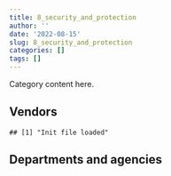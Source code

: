 ```yaml
---
title: 8_security_and_protection
author: ''
date: '2022-08-15'
slug: 8_security_and_protection
categories: []
tags: []
---
```


<script src="/rmarkdown-libs/htmlwidgets/htmlwidgets.js"></script>
<link href="/rmarkdown-libs/datatables-css/datatables-crosstalk.css" rel="stylesheet" />
<script src="/rmarkdown-libs/datatables-binding/datatables.js"></script>
<script src="/rmarkdown-libs/jquery/jquery-3.6.0.min.js"></script>
<link href="/rmarkdown-libs/dt-core-bootstrap/css/dataTables.bootstrap.min.css" rel="stylesheet" />
<link href="/rmarkdown-libs/dt-core-bootstrap/css/dataTables.bootstrap.extra.css" rel="stylesheet" />
<script src="/rmarkdown-libs/dt-core-bootstrap/js/jquery.dataTables.min.js"></script>
<script src="/rmarkdown-libs/dt-core-bootstrap/js/dataTables.bootstrap.min.js"></script>
<link href="/rmarkdown-libs/crosstalk/css/crosstalk.min.css" rel="stylesheet" />
<script src="/rmarkdown-libs/crosstalk/js/crosstalk.min.js"></script>
<script src="/rmarkdown-libs/htmlwidgets/htmlwidgets.js"></script>
<link href="/rmarkdown-libs/datatables-css/datatables-crosstalk.css" rel="stylesheet" />
<script src="/rmarkdown-libs/datatables-binding/datatables.js"></script>
<script src="/rmarkdown-libs/jquery/jquery-3.6.0.min.js"></script>
<link href="/rmarkdown-libs/dt-core-bootstrap/css/dataTables.bootstrap.min.css" rel="stylesheet" />
<link href="/rmarkdown-libs/dt-core-bootstrap/css/dataTables.bootstrap.extra.css" rel="stylesheet" />
<script src="/rmarkdown-libs/dt-core-bootstrap/js/jquery.dataTables.min.js"></script>
<script src="/rmarkdown-libs/dt-core-bootstrap/js/dataTables.bootstrap.min.js"></script>
<link href="/rmarkdown-libs/crosstalk/css/crosstalk.min.css" rel="stylesheet" />
<script src="/rmarkdown-libs/crosstalk/js/crosstalk.min.js"></script>

Category content here.

## Vendors

    ## [1] "Init file loaded"

<div id="htmlwidget-1" style="width:100%;height:auto;" class="datatables html-widget"></div>
<script type="application/json" data-for="htmlwidget-1">{"x":{"style":"bootstrap","filter":"none","vertical":false,"data":[["<a href=\"/vendors/9275_0181_quebec/\">9275 0181 QUEBEC<\/a>","<a href=\"/vendors/access_2_networks/\">ACCESS 2 NETWORKS<\/a>","<a href=\"/vendors/acme_future_security_controls/\">ACME FUTURE SECURITY CONTROLS<\/a>","<a href=\"/vendors/adga_group/\">ADGA GROUP<\/a>","<a href=\"/vendors/advanced_business_interiors/\">ADVANCED BUSINESS INTERIORS<\/a>","<a href=\"/vendors/ainsworth/\">AINSWORTH<\/a>","<a href=\"/vendors/altis_human_resources/\">ALTIS HUMAN RESOURCES<\/a>","<a href=\"/vendors/aon_reed_stenhouse/\">AON REED STENHOUSE<\/a>","<a href=\"/vendors/av_tech/\">AV TECH<\/a>","<a href=\"/vendors/bae_systems/\">BAE SYSTEMS<\/a>","<a href=\"/vendors/brookfield_asset_management/\">BROOKFIELD ASSET MANAGEMENT<\/a>","<a href=\"/vendors/brookfield_global_integrated_solutions/\">BROOKFIELD GLOBAL INTEGRATED SOLUTIONS<\/a>","<a href=\"/vendors/canadian_corps_of_commissionaires/\">CANADIAN CORPS OF COMMISSIONAIRES<\/a>","<a href=\"/vendors/canadian_leaseback/\">CANADIAN LEASEBACK<\/a>","<a href=\"/vendors/canon/\">CANON<\/a>","<a href=\"/vendors/cdw_canada/\">CDW CANADA<\/a>","<a href=\"/vendors/chubb_edwards/\">CHUBB EDWARDS<\/a>","<a href=\"/vendors/coradix_technology_consulting/\">CORADIX TECHNOLOGY CONSULTING<\/a>","<a href=\"/vendors/cummins_canada/\">CUMMINS CANADA<\/a>","<a href=\"/vendors/dalhousie_university/\">DALHOUSIE UNIVERSITY<\/a>","<a href=\"/vendors/delco_automation/\">DELCO AUTOMATION<\/a>","<a href=\"/vendors/dss_marine/\">DSS MARINE<\/a>","<a href=\"/vendors/extravision_video_technologies/\">EXTRAVISION VIDEO TECHNOLOGIES<\/a>","<a href=\"/vendors/felix_technology/\">FELIX TECHNOLOGY<\/a>","<a href=\"/vendors/fsc/\">FSC<\/a>","<a href=\"/vendors/g4s_security_services/\">G4S SECURITY SERVICES<\/a>","<a href=\"/vendors/garda_canada_security/\">GARDA CANADA SECURITY<\/a>","<a href=\"/vendors/garda_security_group/\">GARDA SECURITY GROUP<\/a>","<a href=\"/vendors/genesis_integration/\">GENESIS INTEGRATION<\/a>","<a href=\"/vendors/golder_associates/\">GOLDER ASSOCIATES<\/a>","<a href=\"/vendors/graybridge_international_consulting/\">GRAYBRIDGE INTERNATIONAL CONSULTING<\/a>","<a href=\"/vendors/greater_toronto_airport_authority/\">GREATER TORONTO AIRPORT AUTHORITY<\/a>","<a href=\"/vendors/hfi_pyrotechnics/\">HFI PYROTECHNICS<\/a>","<a href=\"/vendors/honeywell/\">HONEYWELL<\/a>","<a href=\"/vendors/houle_electric/\">HOULE ELECTRIC<\/a>","<a href=\"/vendors/ibm_canada/\">IBM CANADA<\/a>","<a href=\"/vendors/insa/\">INSA<\/a>","<a href=\"/vendors/integra_networks/\">INTEGRA NETWORKS<\/a>","<a href=\"/vendors/jankel_tactical_systems/\">JANKEL TACTICAL SYSTEMS<\/a>","<a href=\"/vendors/johnson_controls_canada/\">JOHNSON CONTROLS CANADA<\/a>","<a href=\"/vendors/le_corps_canadien_des/\">LE CORPS CANADIEN DES<\/a>","<a href=\"/vendors/lloyd_libke_law_enforcement_sales/\">LLOYD LIBKE LAW ENFORCEMENT SALES<\/a>","<a href=\"/vendors/m_d_charlton/\">M D CHARLTON<\/a>","<a href=\"/vendors/magellan_aerospace/\">MAGELLAN AEROSPACE<\/a>","<a href=\"/vendors/maxsys_staffing_and_consulting/\">MAXSYS STAFFING AND CONSULTING<\/a>","<a href=\"/vendors/mobile_resource_group/\">MOBILE RESOURCE GROUP<\/a>","<a href=\"/vendors/morpho_canada/\">MORPHO CANADA<\/a>","<a href=\"/vendors/neptune_security_services/\">NEPTUNE SECURITY SERVICES<\/a>","<a href=\"/vendors/notra/\">NOTRA<\/a>","<a href=\"/vendors/olin/\">OLIN<\/a>","<a href=\"/vendors/paladin_group/\">PALADIN GROUP<\/a>","<a href=\"/vendors/rampart_international/\">RAMPART INTERNATIONAL<\/a>","<a href=\"/vendors/raytheon/\">RAYTHEON<\/a>","<a href=\"/vendors/rheinmetall/\">RHEINMETALL<\/a>","<a href=\"/vendors/scalar_decisions/\">SCALAR DECISIONS<\/a>","<a href=\"/vendors/seawatch/\">SEAWATCH<\/a>","<a href=\"/vendors/siemens/\">SIEMENS<\/a>","<a href=\"/vendors/snc_lavalin/\">SNC LAVALIN<\/a>","<a href=\"/vendors/stantec/\">STANTEC<\/a>","<a href=\"/vendors/stoneworks_technologies/\">STONEWORKS TECHNOLOGIES<\/a>","<a href=\"/vendors/summit_canada_distributors/\">SUMMIT CANADA DISTRIBUTORS<\/a>","<a href=\"/vendors/sun_life_assurance_company/\">SUN LIFE ASSURANCE COMPANY<\/a>","<a href=\"/vendors/teknion/\">TEKNION<\/a>","<a href=\"/vendors/teledyne/\">TELEDYNE<\/a>","<a href=\"/vendors/teramach_technologies/\">TERAMACH TECHNOLOGIES<\/a>","<a href=\"/vendors/testforce_systems/\">TESTFORCE SYSTEMS<\/a>","<a href=\"/vendors/the_masha_krupp_translation_group/\">THE MASHA KRUPP TRANSLATION GROUP<\/a>","<a href=\"/vendors/toromont/\">TOROMONT<\/a>","<a href=\"/vendors/tpg_technology_consultants/\">TPG TECHNOLOGY CONSULTANTS<\/a>","<a href=\"/vendors/trm_technologies/\">TRM TECHNOLOGIES<\/a>","<a href=\"/vendors/troy_life_fire_safety/\">TROY LIFE FIRE SAFETY<\/a>","<a href=\"/vendors/ttc_gp_and_notra_joint_venture/\">TTC GP AND NOTRA JOINT VENTURE<\/a>","<a href=\"/vendors/tyco_integrated_fire_security/\">TYCO INTEGRATED FIRE SECURITY<\/a>","<a href=\"/vendors/ultra_electronics/\">ULTRA ELECTRONICS<\/a>","<a href=\"/vendors/unisource/\">UNISOURCE<\/a>","<a href=\"/vendors/united_states_department_of_the_air_force/\">UNITED STATES DEPARTMENT OF THE AIR FORCE<\/a>","<a href=\"/vendors/university_of_british_columbia/\">UNIVERSITY OF BRITISH COLUMBIA<\/a>","<a href=\"/vendors/valcom_consulting/\">VALCOM CONSULTING<\/a>","<a href=\"/vendors/visiontec/\">VISIONTEC<\/a>","<a href=\"/vendors/wesco_distribution_canada/\">WESCO DISTRIBUTION CANADA<\/a>"],["$     11,635.47","$     10,077.00","$     59,118.75","$    296,405.19",null,null,null,"$     10,373.77","$     46,048.64",null,null,"$     23,228.64","$205,823,139.81",null,"$      3,205.10","$     18,191.31","$  1,133,932.67",null,null,null,null,null,"$     38,197.24",null,null,"$  5,932,014.26","$  3,617,336.75","$  9,837,271.17",null,"$     25,782.00",null,"$    419,273.02",null,"$     66,843.55","$     25,777.50","$    624,205.75","$     13,175.79","$     23,059.50","$  1,289,151.65","$      9,865.38","$  7,711,583.54","$  1,980,259.01","$    260,069.24","$  6,128,978.99",null,"$    793,704.81",null,"$     13,703.27",null,"$    807,682.29","$    366,947.71","$    522,071.08","$     25,089.61","$     31,280.00","$     51,484.07","$      9,129.40","$    747,476.88","$  2,175,875.77",null,null,"$  1,830,638.33",null,null,null,null,"$     12,958.05",null,"$     22,901.16","$    206,263.01","$     60,690.89","$     28,596.76",null,"$    787,769.42",null,"$    170,636.30","$    258,528.41",null,null,"$     21,746.93",null],["$     12,931.82","$     10,077.00","$    148,414.46","$    172,869.35",null,"$     27,145.66",null,"$        926.23",null,"$     53,495.26","$     20,890.05","$     26,388.07","$236,381,304.46",null,"$      3,205.10",null,"$  1,468,324.41","$     12,497.80",null,null,null,null,null,null,null,"$  6,850,576.40",null,"$  9,801,092.43",null,null,null,"$    432,197.90","$        232.16","$     93,320.56",null,"$    522,242.08","$     52,703.18",null,"$ 13,294,376.35","$     14,074.62","$     24,469.90","$  2,068,305.80","$    244,624.78","$ 15,859,955.64",null,null,"$      5,318.40","$    794,093.84","$    217,211.00","$  1,543,985.32","$    216,922.85","$    112,857.07",null,"$     98,500.00",null,"$  4,458,416.64","$    891,126.57","$  2,074,099.33","$     14,989.45",null,"$    660,494.84","$     24,835.63",null,"$     11,999.15",null,null,null,"$     25,049.53","$     81,940.10","$     22,352.23","$      4,745.76","$  7,500,000.00","$    987,215.03",null,null,"$    258,528.41",null,null,"$    274,011.31",null],["$     12,998.50","$      9,497.22","$     72,891.03","$    213,579.24",null,null,"$    103,123.80",null,null,null,"$        454.13","$     27,028.89","$244,327,135.13","$        463.91","$      3,213.88",null,"$  1,510,270.43",null,null,"$  1,080,328.77","$     73,532.21","$     43,441.06",null,"$     49,138.74",null,"$  4,688,357.60","$ 11,302,314.48","$  1,633,897.52","$    136,519.42",null,"$     23,659.59","$    366,260.84","$  5,519,082.50","$    102,454.36",null,"$    523,672.88",null,null,null,null,null,"$  3,039,083.82","$        675.59","$ 10,338,169.94",null,null,"$     10,874.50","$  1,118,529.13",null,"$  3,512,095.94","$    138,269.19","$     23,728.87",null,null,null,"$  2,011,481.24","$  1,204,030.49",null,null,"$      2,385.59","$    117,041.08",null,null,null,"$    320,893.99",null,"$     28,805.75","$     25,317.41",null,"$     22,413.47","$     13,829.37",null,"$  1,014,801.21","$  2,630,158.07",null,"$    259,236.70",null,null,null,"$     94,196.80"],["$     59,787.00",null,"$    229,046.48","$     96,994.13","$     96,687.11","$      9,812.23",null,null,"$     53,612.65",null,null,"$     42,035.10","$248,631,933.76","$     11,752.29","$      3,205.10",null,"$  1,505,619.94",null,"$     20,352.00","$  1,860,000.00","$     13,296.29","$     38,826.44",null,"$    144,642.25","$      4,856.68","$  2,965,283.72","$ 16,212,285.86",null,"$    225,186.41",null,"$     61,683.94","$    162,975.64","$  8,389,917.83","$     87,762.22",null,"$  1,869,984.81",null,null,null,null,null,"$  2,508,798.80",null,"$  5,728,896.30","$     21,559.33",null,null,"$  1,024,284.52",null,"$  2,855,139.35","$ 17,870,897.32","$    378,622.94",null,null,null,"$  2,005,985.39","$  1,248,981.94",null,null,"$      3,044.55",null,null,"$     12,287.33",null,null,null,"$    191,165.46","$     27,711.78",null,null,"$     43,450.97",null,"$  1,180,625.67","$  3,127,060.90",null,"$    258,528.41","$     12,768.98","$      1,276.25",null,null]],"container":"<table class=\"table table-striped table-hover row-border order-column display\">\n  <thead>\n    <tr>\n      <th>Vendor<\/th>\n      <th>2017-2018<\/th>\n      <th>2018-2019<\/th>\n      <th>2019-2020<\/th>\n      <th>2020-2021<\/th>\n    <\/tr>\n  <\/thead>\n<\/table>","options":{"order":[[4,"desc"]],"pageLength":10,"autoWidth":true,"columnDefs":[],"orderClasses":false}},"evals":[],"jsHooks":[]}</script>

## Departments and agencies

<div id="htmlwidget-2" style="width:100%;height:auto;" class="datatables html-widget"></div>
<script type="application/json" data-for="htmlwidget-2">{"x":{"style":"bootstrap","filter":"none","vertical":false,"data":[["<a href=\"/departments/aafc-aac/\">Agriculture and Agri-Food Canada | Agriculture et Agroalimentaire Canada<\/a>","<a href=\"/departments/aandc-aadnc/\">Crown-Indigenous Relations and Northern Affairs Canada | Relations Couronne-Autochtones et Affaires du Nord Canada<\/a>","<a href=\"/departments/atssc-scdata/\">Administrative Tribunals Support Service of Canada | Service canadien d'appui aux tribunaux administratifs<\/a>","<a href=\"/departments/cas-satj/\">Courts Administration Service | Service administratif des tribunaux judiciaires<\/a>","<a href=\"/departments/cbsa-asfc/\">Canada Border Services Agency | Agence des services frontaliers du Canada<\/a>","<a href=\"/departments/ced-dec/\">Canada Economic Development for Quebec Regions | Développement économique Canada pour les régions du Québec<\/a>","<a href=\"/departments/cer-rec/\">Canada Energy Regulator | La Régie de l’énergie du Canada<\/a>","<a href=\"/departments/cfia-acia/\">Canadian Food Inspection Agency | Agence canadienne d'inspection des aliments<\/a>","<a href=\"/departments/cgc-ccg/\">Canadian Grain Commission | Commission canadienne des grains<\/a>","<a href=\"/departments/cic/\">Immigration, Refugees and Citizenship Canada | Immigration, Réfugiés et Citoyenneté Canada<\/a>","<a href=\"/departments/cics-scic/\">Canadian Intergovernmental Conference Secretariat | Secrétariat des conférences intergouvernementales canadiennes<\/a>","<a href=\"/departments/cihr-irsc/\">Canadian Institutes of Health Research | Instituts de recherche en santé du Canada<\/a>","<a href=\"/departments/cnsc-ccsn/\">Canadian Nuclear Safety Commission | Commission canadienne de sûreté nucléaire<\/a>","<a href=\"/departments/cra-arc/\">Canada Revenue Agency | Agence du revenu du Canada<\/a>","<a href=\"/departments/crtc/\">Canadian Radio-television and Telecommunications Commission | Conseil de la radiodiffusion et des télécommunications canadiennes<\/a>","<a href=\"/departments/csa-asc/\">Canadian Space Agency | Agence spatiale canadienne<\/a>","<a href=\"/departments/csc-scc/\">Correctional Service of Canada | Service correctionnel du Canada<\/a>","<a href=\"/departments/csps-efpc/\">Canada School of Public Service | École de la fonction publique du Canada<\/a>","<a href=\"/departments/dfatd-maecd/\">Global Affairs Canada | Affaires mondiales Canada<\/a>","<a href=\"/departments/dfo-mpo/\">Fisheries and Oceans Canada | Pêches et Océans Canada<\/a>","<a href=\"/departments/dnd-mdn/\">National Defence | Défense nationale<\/a>","<a href=\"/departments/ec/\">Environment and Climate Change Canada | Environnement et Changement climatique Canada<\/a>","<a href=\"/departments/elections/\">Elections Canada | Élections Canada<\/a>","<a href=\"/departments/esdc-edsc/\">Employment and Social Development Canada | Emploi et Développement social Canada<\/a>","<a href=\"/departments/feddevontario/\">Federal Economic Development Agency for Southern Ontario | Agence fédérale de développement économique pour le Sud de l'Ontario<\/a>","<a href=\"/departments/fintrac-canafe/\">Financial Transactions and Reports Analysis Centre of Canada | Centre d'analyse des opérations et déclarations financières du Canada<\/a>","<a href=\"/departments/hc-sc/\">Health Canada | Santé Canada<\/a>","<a href=\"/departments/iaac-aeic/\">Impact Assessment Agency of Canada | Agence d'évaluation d'impact du Canada<\/a>","<a href=\"/departments/ic/\">Innovation, Science and Economic Development Canada | Innovation, Sciences et Développement économique Canada<\/a>","<a href=\"/departments/infc/\">Infrastructure Canada | Infrastructure Canada<\/a>","<a href=\"/departments/irb-cisr/\">Immigration and Refugee Board of Canada | Commission de l'immigration et du statut de réfugié du Canada<\/a>","<a href=\"/departments/isc-sac/\">Indigenous Services Canada | Services aux Autochtones Canada<\/a>","<a href=\"/departments/jus/\">Department of Justice Canada | Ministère de la Justice Canada<\/a>","<a href=\"/departments/lac-bac/\">Library and Archives Canada | Bibliothèque et Archives Canada<\/a>","<a href=\"/departments/mgerc-ceegm/\">Military Grievances External Review Committee | Comité externe d’examen des griefs militaires<\/a>","<a href=\"/departments/nbc-ccbn/\">The National Battlefields Commission | Commission des champs de bataille nationaux<\/a>","<a href=\"/departments/nrc-cnrc/\">National Research Council Canada | Conseil national de recherches Canada<\/a>","<a href=\"/departments/nrcan-rncan/\">Natural Resources Canada | Ressources naturelles Canada<\/a>","<a href=\"/departments/nserc-crsng/\">Natural Sciences and Engineering Research Council of Canada | Conseil de recherches en sciences naturelles et en génie du Canada<\/a>","<a href=\"/departments/oag-bvg/\">Office of the Auditor General of Canada | Bureau du vérificateur général du Canada<\/a>","<a href=\"/departments/oci-bec/\">The Correctional Investigator Canada | L'Enquêteur correctionnel Canada<\/a>","<a href=\"/departments/ocl-cal/\">Office of the Commissioner of Lobbying of Canada | Commissariat au lobbying du Canada<\/a>","<a href=\"/departments/ocol-clo/\">Office of the Commissioner of Official Languages | Commissariat aux langues officielles<\/a>","<a href=\"/departments/oic-ci/\">Office of the Information Commissioner of Canada | Commissariat à l'information du Canada<\/a>","<a href=\"/departments/opc-cpvp/\">Office of the Privacy Commissioner of Canada | Commissariats à l’information et à la protection de la vie privée au Canada<\/a>","<a href=\"/departments/osfi-bsif/\">Office of the Superintendent of Financial Institutions Canada | Bureau du surintendant des institutions financières Canada<\/a>","<a href=\"/departments/pbc-clcc/\">Parole Board of Canada | Commission des libérations conditionnelles du Canada<\/a>","<a href=\"/departments/pc/\">Parks Canada | Parcs Canada<\/a>","<a href=\"/departments/pch/\">Canadian Heritage | Patrimoine canadien<\/a>","<a href=\"/departments/pco-bcp/\">Privy Council Office | Bureau du Conseil privé<\/a>","<a href=\"/departments/phac-aspc/\">Public Health Agency of Canada | Agence de la santé publique du Canada<\/a>","<a href=\"/departments/ppsc-sppc/\">Public Prosecution Service of Canada | Service des poursuites pénales du Canada<\/a>","<a href=\"/departments/ps-sp/\">Public Safety Canada | Sécurité publique Canada<\/a>","<a href=\"/departments/psc-cfp/\">Public Service Commission of Canada | Commission de la fonction publique du Canada<\/a>","<a href=\"/departments/pwgsc-tpsgc/\">Public Services and Procurement Canada | Services publics et Approvisionnement Canada<\/a>","<a href=\"/departments/rcmp-grc/\">Royal Canadian Mounted Police | Gendarmerie royale du Canada<\/a>","<a href=\"/departments/ssc-spc/\">Shared Services Canada | Services partagés Canada<\/a>","<a href=\"/departments/statcan/\">Statistics Canada | Statistique Canada<\/a>","<a href=\"/departments/tbs-sct/\">Treasury Board of Canada Secretariat | Secrétariat du Conseil du Trésor du Canada<\/a>","<a href=\"/departments/tc/\">Transport Canada | Transports Canada<\/a>","<a href=\"/departments/vac-acc/\">Veterans Affairs Canada | Anciens Combattants Canada<\/a>","<a href=\"/departments/vrab-tacra/\">Veterans Review and Appeal Board | Tribunal des anciens combattants (révision et appel)<\/a>","<a href=\"/departments/wage/\">Department for Women and Gender Equality | Ministère des Femmes et de l’Égalité des genres<\/a>"],["$  5,706,939.76","$  1,457,824.46","$     13,546.71","$  3,737,718.35","$ 21,016,929.88","$     88,364.72","$    458,878.08","$  1,452,501.62","$      7,565.30","$  4,481,379.80",null,"$    427,318.00","$    672,220.15","$  2,492,059.53",null,"$  2,332,628.56","$ 17,886,598.20","$     13,730.90","$ 33,769,042.03","$  5,771,289.18","$ 43,717,332.66","$  3,511,051.55","$    116,608.49","$  8,062,794.99",null,null,"$  3,770,688.68",null,"$  2,759,000.49","$    110,926.43",null,null,"$  2,866,624.88","$    273,866.73","$     15,211.71","$    555,770.00","$  3,654,414.97","$  3,956,355.90","$     58,086.61",null,null,null,"$     23,228.64",null,null,"$     42,380.62",null,"$  3,199,690.03","$  1,748,723.21","$  3,201,846.87",null,"$    656,800.15","$    104,915.11","$      8,940.89","$ 38,302,133.81","$ 75,471,512.62","$  4,710,492.44","$     13,464.15","$    214,096.98","$  3,861,505.43","$  1,409,911.48","$     11,571.82",null],["$  4,351,629.13","$    118,033.58","$     38,416.56","$  4,400,260.69","$ 26,360,862.01","$     97,324.49","$    106,212.41","$  1,521,997.41","$      9,083.34","$  5,326,228.13",null,"$    393,935.84","$    701,963.78","$    306,940.27",null,"$  2,272,797.01","$ 16,824,818.79","$     56,687.12","$ 50,308,543.76","$ 11,731,568.19","$ 79,808,001.63","$    834,399.16","$    168,423.99","$  7,848,434.83","$     41,964.76","$    214,525.69","$  3,612,769.10",null,"$  2,834,391.18","$    292,721.59",null,"$     51,323.86","$  3,134,874.28","$     41,270.71",null,"$    524,014.33","$  3,493,818.16","$  4,248,002.59","$     60,144.93",null,null,null,"$     26,388.07",null,"$     20,878.41","$    320,629.02","$    149,327.60","$  2,910,458.55","$    943,635.13","$  3,391,151.07","$    184,284.02","$  1,053,674.45","$    288,364.48","$     22,352.23","$ 36,039,117.88","$ 83,314,320.02","$  4,431,976.88","$  2,076,591.38","$    621,927.59","$  3,579,648.61","$  1,169,959.78","$     10,206.02",null],["$  4,302,165.44","$     90,793.51","$     22,576.38","$  4,216,541.22","$ 29,708,291.65","$    151,431.06","$     17,607.07","$  1,606,936.32","$      1,518.04","$  6,438,803.20","$     14,487.96","$    403,891.98","$    603,571.61","$    406,434.52",null,"$  2,394,167.59","$ 13,863,459.98","$     31,844.07","$ 21,931,273.19","$  9,585,605.83","$ 92,398,392.36","$  4,054,901.89","$    526,459.96","$  7,913,904.50","$     47,931.71","$    217,274.20","$  3,818,644.12","$     15,468.34","$  2,832,285.00","$    369,825.61","$  1,995,648.50",null,"$  3,363,020.62","$    281,506.17",null,"$    608,746.67","$  3,788,201.21","$  4,234,141.03",null,null,"$      5,165.17",null,"$     27,028.89",null,"$     17,106.04","$    269,133.68","$    167,844.10","$  2,737,504.11","$    880,150.31","$  4,114,303.64","$  2,132,816.49","$  1,041,445.61","$    265,670.22","$     22,413.47","$ 35,982,815.18","$ 77,821,582.92","$  4,557,942.46","$  1,994,374.57","$    707,364.15","$  3,950,862.69","$  1,712,042.52","$     13,541.94","$    103,123.80"],["$  4,514,646.00","$     87,708.80","$     16,950.00","$  5,678,743.48","$ 25,373,859.04","$    187,923.18",null,"$  1,694,711.72",null,"$ 11,402,371.50",null,"$    410,795.64","$    368,894.29","$  2,927,333.11","$     92,363.39","$  2,427,826.59","$ 22,326,501.39","$     32,446.75","$  7,826,483.27","$  8,676,925.36","$180,568,707.37","$  3,870,263.62","$    106,590.01","$ 24,687,112.59","$     48,667.83","$    131,499.80","$  5,228,671.09",null,"$  2,598,624.61","$    407,849.83","$  2,536,590.78","$    837,877.04","$  3,488,855.87","$  2,036,258.10",null,"$    568,896.00","$  4,242,509.44","$  4,073,022.03","$    137,780.18","$     12,995.00","$      7,487.97","$      4,856.68","$     27,035.10","$     16,799.74",null,"$    370,242.21","$    171,416.04","$  2,590,188.72","$    390,477.24","$  2,591,174.94","$ 36,083,975.71","$  1,100,924.03","$    265,220.02",null,"$ 30,430,552.46","$ 53,842,018.94","$  5,917,587.51","$  1,921,385.39","$    696,703.49","$  4,039,303.30","$  1,354,360.89",null,"$     11,703.55"]],"container":"<table class=\"table table-striped table-hover row-border order-column display\">\n  <thead>\n    <tr>\n      <th>Department<\/th>\n      <th>2017-2018<\/th>\n      <th>2018-2019<\/th>\n      <th>2019-2020<\/th>\n      <th>2020-2021<\/th>\n    <\/tr>\n  <\/thead>\n<\/table>","options":{"order":[[4,"desc"]],"pageLength":10,"autoWidth":true,"columnDefs":[],"orderClasses":false}},"evals":[],"jsHooks":[]}</script>
